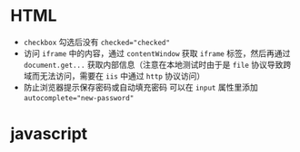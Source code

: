 
# HTML

- `checkbox` 勾选后没有 `checked="checked"`
- 访问 `iframe` 中的内容，通过 `contentWindow` 获取 `iframe` 标签，然后再通过 `document.get...` 获取内部信息（注意在本地测试时由于是 `file` 协议导致跨域而无法访问，需要在 `iis` 中通过 `http` 协议访问）
- 防止浏览器提示保存密码或自动填充密码 可以在 `input` 属性里添加 `autocomplete="new-password"`

# javascript
